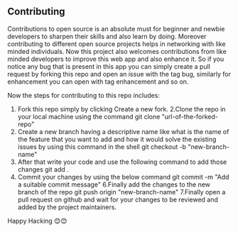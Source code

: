 ## Contributing

Contributions to open source is an absolute must for beginner and newbie developers to sharpen their skills and also learn by doing. Moreover contributing to different open source projects helps in networking with like minded individuals. 
Now this project also welcomes contributions from like minded developers to improve this web app and also enhance it. So if you notice any bug that is present in this app you can simply create a pull request by forking this repo and open an issue with the tag bug, similarly for enhancement you can open with tag enhancement and so on.

Now the steps for contributing to this repo includes:

1. Fork this repo simply by clicking Create a new fork.
2.Clone the repo in your local machine using the command
git clone "url-of-the-forked-repo"
3. Create a new branch having a descriptive name like what is the name of the feature that you want to add and how it would solve the existing issues by using this command in the shell
git checkout -b "new-branch-name"
4. After that write your code and use the following command to add those changes
git add .
5. Commit your changes by using the below command
git commit -m "Add a suitable commit message"
6.Finally add the changes to the new branch of the repo
git push origin "new-branch-name"
7.Finally open a pull request on github and wait for your changes to be reviewed and added by the project maintainers.

Happy Hacking 😊😊

